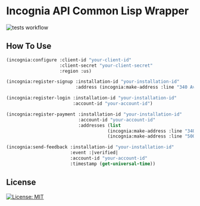 # Incognia API Common Lisp Wrapper
![tests workflow](https://github.com/alangalvino/incognia-wrapper/workflows/.github/workflows/tests.yml/badge.svg)

## How To Use

```lisp
(incognia:configure :client-id "your-client-id"
                    :client-secret "your-client-secret"
                    :region :us)

(incognia:register-signup :installation-id "your-installation-id"
                          :address (incognia:make-address :line "340 Avenue, CA"))

(incognia:register-login :installation-id "your-installation-id"
                         :account-id "your-account-id")

(incognia:register-payment :installation-id "your-installation-id"
                           :account-id "your-account-id"
                           :addresses (list
                                      (incognia:make-address :line "340 Avenue, CA" :type :|home|)
                                      (incognia:make-address :line "500 Street, CA" :type :|billing|)))

(incognia:send-feedback :installation-id "your-installation-id"
                        :event :|verified|
                        :account-id "your-account-id"
                        :timestamp (get-universal-time))
```

## License

 [![License: MIT](https://img.shields.io/badge/License-MIT-yellow.svg)](https://opensource.org/licenses/MIT)
